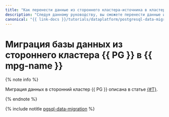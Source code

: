 ```yaml
---
title: "Как перенести данные из стороннего кластера-источника в кластер-приемник"
description: "Следуя данному руководству, вы сможете перенести данные из стороннего кластера-источника в кластер-приемник."
canonical: "{{ link-docs }}/tutorials/dataplatform/postgresql-data-migration"
---
```


# Миграция базы данных из стороннего кластера {{ PG }} в {{ mpg-name }}

{% note info %}

Миграция данных в сторонний кластер {{ PG }} описана в статье [{#T}](../../managed-postgresql/tutorials/outbound-replication.md).

{% endnote %}

{% include notitle [pgsql-data-migration](../../_tutorials/dataplatform/postgresql-data-migration.md) %}
